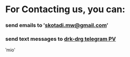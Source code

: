 # For Contacting us, you can:
### send emails to ′skotadi.mw@gmail.com′
### send text messages to [drk-drg telegram PV](https://t.me/arad_mw)
‵mio‵
